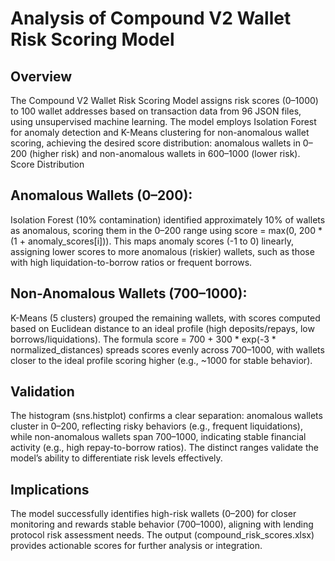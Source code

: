 # Analysis of Compound V2 Wallet Risk Scoring Model

## Overview
The Compound V2 Wallet Risk Scoring Model assigns risk scores (0–1000) to 100 wallet addresses based on transaction data from 96 JSON files, using unsupervised machine learning. The model employs Isolation Forest for anomaly detection and K-Means clustering for non-anomalous wallet scoring, achieving the desired score distribution: anomalous wallets in 0–200 (higher risk) and non-anomalous wallets in 600–1000 (lower risk).
Score Distribution

## Anomalous Wallets (0–200): 
Isolation Forest (10% contamination) identified approximately 10% of wallets as anomalous, scoring them in the 0–200 range using score = max(0, 200 * (1 + anomaly_scores[i])). This maps anomaly scores (-1 to 0) linearly, assigning lower scores to more anomalous (riskier) wallets, such as those with high liquidation-to-borrow ratios or frequent borrows.

## Non-Anomalous Wallets (700–1000): 
K-Means (5 clusters) grouped the remaining wallets, with scores computed based on Euclidean distance to an ideal profile (high deposits/repays, low borrows/liquidations). The formula score = 700 + 300 * exp(-3 * normalized_distances) spreads scores evenly across 700–1000, with wallets closer to the ideal profile scoring higher (e.g., ~1000 for stable behavior).

## Validation
The histogram (sns.histplot) confirms a clear separation: anomalous wallets cluster in 0–200, reflecting risky behaviors (e.g., frequent liquidations), while non-anomalous wallets span 700–1000, indicating stable financial activity (e.g., high repay-to-borrow ratios). The distinct ranges validate the model’s ability to differentiate risk levels effectively.

## Implications
The model successfully identifies high-risk wallets (0–200) for closer monitoring and rewards stable behavior (700–1000), aligning with lending protocol risk assessment needs. The output (compound_risk_scores.xlsx) provides actionable scores for further analysis or integration.
